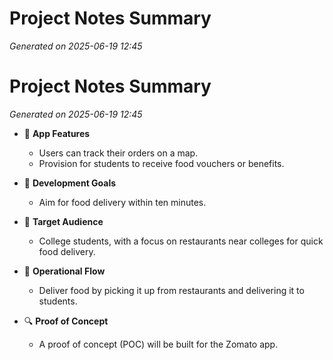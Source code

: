 # Project Notes Summary

*Generated on 2025-06-19 12:45*

# Project Notes Summary

*Generated on 2025-06-19 12:45*

- 📱 **App Features**
  - Users can track their orders on a map.
  - Provision for students to receive food vouchers or benefits.

- 🚀 **Development Goals**
  - Aim for food delivery within ten minutes.

- 🎯 **Target Audience**
  - College students, with a focus on restaurants near colleges for quick food delivery.

- 🍔 **Operational Flow**
  - Deliver food by picking it up from restaurants and delivering it to students.

- 🔍 **Proof of Concept**
  - A proof of concept (POC) will be built for the Zomato app.
